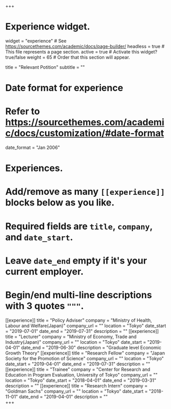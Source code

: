 +++
# Experience widget.
widget = "experience"  # See https://sourcethemes.com/academic/docs/page-builder/
headless = true  # This file represents a page section.
active = true  # Activate this widget? true/false
weight = 65  # Order that this section will appear.

title = "Relevant Potition"
subtitle = ""

# Date format for experience
#   Refer to https://sourcethemes.com/academic/docs/customization/#date-format
date_format = "Jan 2006"

# Experiences.
#   Add/remove as many `[[experience]]` blocks below as you like.
#   Required fields are `title`, `company`, and `date_start`.
#   Leave `date_end` empty if it's your current employer.
#   Begin/end multi-line descriptions with 3 quotes `"""`.
[[experience]]
  title = "Policy Adviser"
  company = "Ministry of Health, Labour and Welfare(Japan)"
  company_url = ""
  location = "Tokyo"
  date_start = "2019-07-01"
  date_end = "2019-07-31"
  description = ""
[[experience]]
  title = "Lecturer"
  company = "Ministry of Economy, Trade and Industry(Japan)"
  company_url = ""
  location = "Tokyo"
  date_start = "2019-04-01"
  date_end = "2019-06-30"
  description = "Graduate level Economic Growth Theory"
[[experience]]
  title = "Research Fellow"
  company = "Japan Society for the Promotion of Science"
  company_url = ""
  location = "Tokyo"
  date_start = "2019-04-01"
  date_end = "2019-07-31"
  description = ""
[[experience]]
  title = "Trainee"
  company = "Center for Research and Education in Program Evaluation, University of Tokyo"
  company_url = ""
  location = "Tokyo"
  date_start = "2018-04-01"
  date_end = "2019-03-31"
  description = ""
[[experience]]
  title = "Research Intern"
  company = "Goldman Sachs"
  company_url = ""
  location = "Tokyo"
  date_start = "2018-11-01"
  date_end = "2019-04-01"
  description = ""  
+++